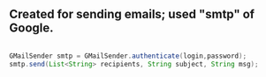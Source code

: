 ## Created for sending emails; used "smtp" of Google.

```Java

GMailSender smtp = GMailSender.authenticate(login,password);
smtp.send(List<String> recipients, String subject, String msg);
```
